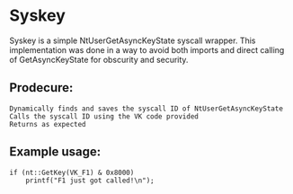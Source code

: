 # Syskey

Syskey is a simple NtUserGetAsyncKeyState syscall wrapper.
This implementation was done in a way to avoid both imports and direct calling of GetAsyncKeyState for obscurity and security.

## Prodecure:

    Dynamically finds and saves the syscall ID of NtUserGetAsyncKeyState
    Calls the syscall ID using the VK code provided
    Returns as expected
	
## Example usage:
```
if (nt::GetKey(VK_F1) & 0x8000)
	printf("F1 just got called!\n");
```
